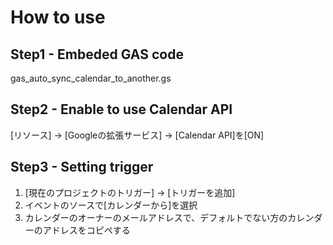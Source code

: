 # How to use
## Step1 - Embeded GAS code
gas_auto_sync_calendar_to_another.gs

## Step2 - Enable to use Calendar API
[リソース] → [Googleの拡張サービス] → [Calendar API]を[ON]

## Step3 - Setting trigger
1. [現在のプロジェクトのトリガー] → [トリガーを追加]
2. イベントのソースで[カレンダーから]を選択
3. カレンダーのオーナーのメールアドレスで、デフォルトでない方のカレンダーのアドレスをコピペする
